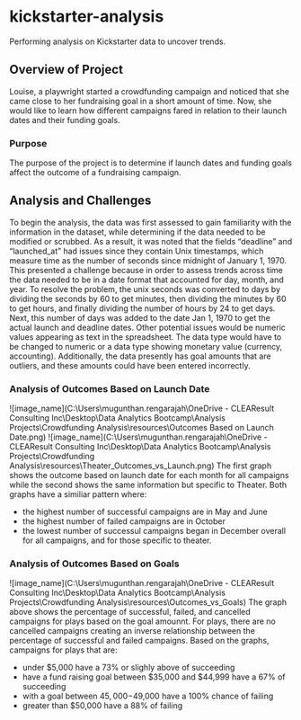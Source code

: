 # kickstarter-analysis
Performing analysis on Kickstarter data to uncover trends.
## Overview of Project
Louise, a playwright started a crowdfunding campaign and noticed that she came close to her fundraising goal in a short amount of time. Now, she would like to learn how different campaigns fared in relation to their launch dates and their funding goals.
### Purpose
The purpose of the project is to determine if launch dates and funding goals affect the outcome of a fundraising campaign.
## Analysis and Challenges
To begin the analysis, the data was first assessed to gain familiarity with the information in the dataset, while determining if the data needed to be modified or scrubbed. As a result, it was noted that the fields “deadline” and “launched_at” had issues since they contain Unix timestamps, which measure time as the number of seconds since midnight of January 1, 1970. This presented a challenge because in order to assess trends across time the data needed to be in a date format that accounted for day, month, and year. To resolve the problem, the unix seconds was converted to days by dividing the seconds by 60 to get minutes, then dividing the minutes by 60 to get hours, and finally dividing the number of hours by 24 to get days. Next, this number of days was added to the date Jan 1, 1970 to get the actual launch and deadline dates. Other potential issues would be numeric values appearing as text in the spreadsheet. The data type would have to be changed to numeric or a data type showing monetary value (currency, accounting). Additionally, the data presently has goal amounts that are outliers, and these amounts could have been entered incorrectly.
### Analysis of Outcomes Based on Launch Date
![image_name](C:\Users\mugunthan.rengarajah\OneDrive - CLEAResult Consulting Inc\Desktop\Data Analytics Bootcamp\Analysis Projects\Crowdfunding Analysis\resources\Outcomes Based on Launch Date.png)
![image_name](C:\Users\mugunthan.rengarajah\OneDrive - CLEAResult Consulting Inc\Desktop\Data Analytics Bootcamp\Analysis Projects\Crowdfunding Analysis\resources\Theater_Outcomes_vs_Launch.png)
The first graph shows the outcome based on launch date for each month for all campaigns while the second shows the same information but specific to Theater. Both graphs have a similiar pattern where: 
- the highest number of successful campaigns are in May and June
- the highest number of failed campaigns are in October
- the lowest number of successul campaigns began in December overall for all campaigns, and for those specific to theater.
### Analysis of Outcomes Based on Goals
![image_name](C:\Users\mugunthan.rengarajah\OneDrive - CLEAResult Consulting Inc\Desktop\Data Analytics Bootcamp\Analysis Projects\Crowdfunding Analysis\resources\Outcomes_vs_Goals)
The graph above shows the percentage of successful, failed, and cancelled campaigns for plays based on the goal amounnt. For plays, there are no cancelled campaigns creating an inverse relationship between the percentage of successful and failed campaigns. Based on the graphs, campaigns for plays that are:
- under $5,000 have a 73% or slighly above of succeeding
- have a fund raising goal between $35,000 and $44,999 have a 67% of succeeding
- with a goal between $45,000-$49,000 have a 100% chance of failing
- greater than $50,000 have a 88% of failing
